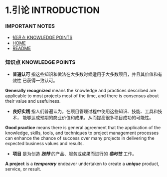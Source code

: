 # 1.引论 INTRODUCTION


### IMPORTANT NOTES


* [知识点 KNOWLEDGE POINTS](#知识点-KNOWLEDGE-POINTS)
* [HOME](https://github.com/afresh/pmi-pmp)
* [README](./README.md)


### 知识点 KNOWLEDGE POINTS


* **普遍认可** 指这些知识和做法在大多数时候适用于大多数项目，并且其价值和有效性
已获得一致认可。

**Generally recognized** means the knowledge and practices described are applicable to most projects most of the time, and there is consensus about their value and usefulness.


* **良好实践** 指人们普遍认为，在项目管理过程中使用这些知识、技能、工具和技术，
能够达成预期的商业价值和成果，从而提高很多项目成功的可能性。

**Good practice** means there is general agreement that the application of the knowledge, skills, tools, and techniques to project management processes can enhance the chance of success over many projects in delivering the expected business values and results.


* **项目** 是为创造 ***独特*** 的产品、服务或成果而进行的 ***临时性*** 工作。

**A project** is a ***temporary*** endeavor undertaken to create a ***unique*** product, service, or result.

